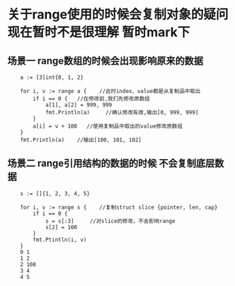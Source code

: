 # 关于range使用的时候会复制对象的疑问 现在暂时不是很理解 暂时mark下

## 场景一 range数组的时候会出现影响原来的数据

```golang
	a := [3]int{0, 1, 2}

	for i, v := range a {    //此时index、value都是从复制品中取出
		if i == 0 {   //在修改前,我们先修改原数组
			a[1], a[2] = 999, 999
			fmt.Println(a)     //确认修改有效,输出[0, 999, 999]
		}
		a[i] = v + 100   //使用复制品中取出的value修改原数组
	}
	fmt.Println(a)    //输出[100, 101, 102]
```


## 场景二 range引用结构的数据的时候 不会复制底层数据

```golang
	s := []{1, 2, 3, 4, 5}

	for i, v := range s {    //复制struct slice {pointer, len, cap}
		if i == 0 {
			s = s[:3]     //对slice的修改，不会影响range
			s[2] = 100
		}
		fmt.Ptintln(i, v)
	}
	0 1
	1 2
	2 100
	3 4
	4 5
```

